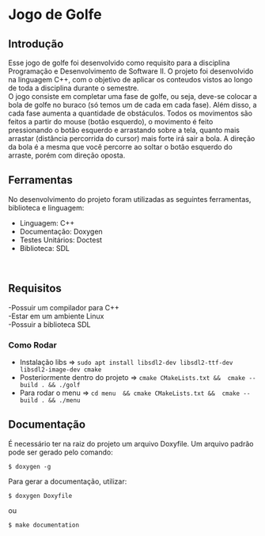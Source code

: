  
# Jogo de Golfe <br/>
## Introdução

Esse jogo de golfe foi desenvolvido como requisito para a disciplina Programação e Desenvolvimento de Software II.
 O projeto foi desenvolvido na linguagem C++, com o objetivo de aplicar os conteudos vistos ao longo de toda a disciplina durante o semestre. 
 <br/>
O jogo consiste em completar uma fase de golfe, ou seja, deve-se colocar a bola de golfe no buraco (só temos um de cada em cada fase). Além disso, a cada fase aumenta a quantidade de obstáculos. Todos os movimentos são feitos a partir do mouse (botão esquerdo), o movimento é feito pressionando o botão esquerdo e arrastando sobre a tela, quanto mais arrastar (distância percorrida do cursor) mais forte irá sair a bola. A direção da bola é a mesma que você percorre ao soltar o botão esquerdo do arraste, porém com direção oposta.  
 ## Ferramentas
 
No desenvolvimento do projeto foram utilizadas as seguintes ferramentas, biblioteca e linguagem:<br/>

- Linguagem: C++ <br/>
- Documentação: Doxygen <br/>
- Testes Unitários: Doctest <br/>
- Biblioteca: SDL <br/>

<br/>

## Requisitos

-Possuir um compilador para C++ <br/>
-Estar em um ambiente Linux <br/>
-Possuir a biblioteca SDL <br/>

### Como Rodar
- Instalação libs => `sudo apt install libsdl2-dev libsdl2-ttf-dev libsdl2-image-dev cmake`
- Posteriormente dentro do projeto  => `cmake CMakeLists.txt &&  cmake --build . && ./golf `
- Para rodar o menu => ` cd menu  && cmake CMakeLists.txt &&  cmake --build . && ./menu `

## Documentação

É necessário ter na raiz do projeto um arquivo Doxyfile. Um arquivo padrão pode ser gerado pelo comando:
```
$ doxygen -g
```
Para gerar a documentação, utilizar:

```
$ doxygen Doxyfile

```
ou

```
$ make documentation

```
